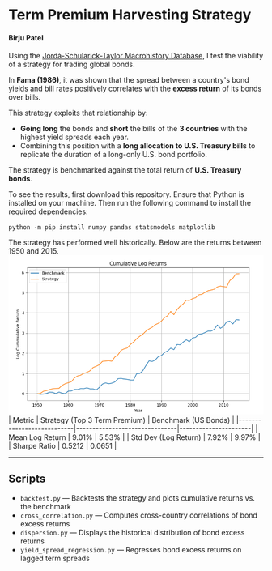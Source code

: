 # Term Premium Harvesting Strategy
#### Birju Patel

Using the [Jordà-Schularick-Taylor Macrohistory Database](https://www.macrohistory.net/data/), I test the viability of a strategy for trading global bonds.

In **Fama (1986)**, it was shown that the spread between a country's bond yields and bill rates positively correlates with the **excess return** of its bonds over bills.

This strategy exploits that relationship by:
- **Going long** the bonds and **short** the bills of the **3 countries** with the highest yield spreads each year.
- Combining this position with a **long allocation to U.S. Treasury bills** to replicate the duration of a long-only U.S. bond portfolio.

The strategy is benchmarked against the total return of **U.S. Treasury bonds**.

To see the results, first download this repository. Ensure that Python is installed on your machine. Then run the following command to install the required dependencies:

```
python -m pip install numpy pandas statsmodels matplotlib
```

The strategy has performed well historically. Below are the returns between 1950 and 2015.
![Backtest Result](backtest_result_1950_2015.png)
| Metric                     | Strategy (Top 3 Term Premium) | Benchmark (US Bonds) |
|---------------------------|-------------------------------|----------------------|
| Mean Log Return           | 9.01%                         | 5.53%               |
| Std Dev (Log Return)      | 7.92%                         | 9.97%               |
| Sharpe Ratio              | 0.5212                        | 0.0651              |

---

## Scripts

- `backtest.py` — Backtests the strategy and plots cumulative returns vs. the benchmark  
- `cross_correlation.py` — Computes cross-country correlations of bond excess returns  
- `dispersion.py` — Displays the historical distribution of bond excess returns  
- `yield_spread_regression.py` — Regresses bond excess returns on lagged term spreads
